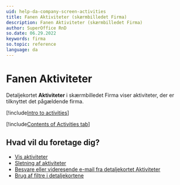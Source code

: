 ```yaml
---
uid: help-da-company-screen-activities
title: Fanen Aktiviteter (skærmbilledet Firma)
description: Fanen Aktiviteter (skærmbilledet Firma)
author: SuperOffice RnD
so.date: 06.29.2022
keywords: firma
so.topic: reference
language: da
---
```


# Fanen Aktiviteter

Detaljekortet **Aktiviteter** i skærmbilledet Firma viser aktiviteter, der er tilknyttet det pågældende firma.

[!include[Intro to activities](../../../learn/includes/intro-activities.md)]

[!include[Contents of Activities tab](../../../learn/includes/activities-tab.md)]

## Hvad vil du foretage dig?

* [Vis aktiviteter][1]
* [Sletning af aktiviteter][2]
* [Besvare eller videresende e-mail fra detaljekortet Aktiviteter][3]
* [Brug af filtre i detaljekortene][5]

<!-- Referenced links -->
[1]: ../../../learn/activity/view-activities.md
[2]: ../../../learn/activity/delete-activities-contact.md
[3]: ../../../learn/activity/send-email.md
[5]: ../../../learn/section-tabs/filter.md

<!-- Referenced images -->
